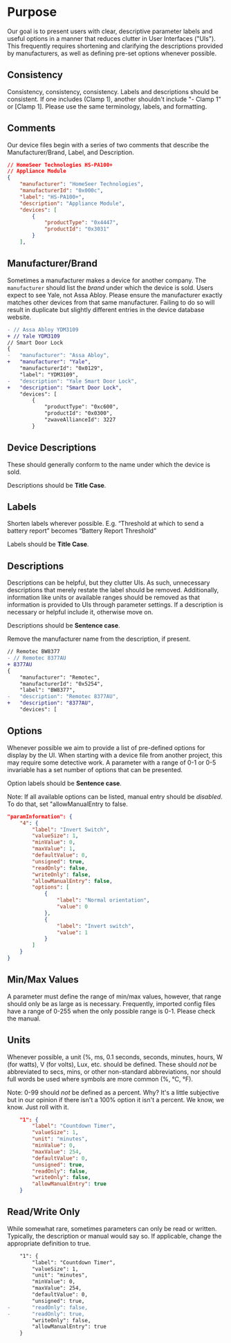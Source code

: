 # Purpose

Our goal is to present users with clear, descriptive parameter labels and useful options in a manner that reduces clutter in User Interfaces ("UIs"). This frequently requires shortening and clarifying the descriptions provided by manufacturers, as well as defining pre-set options whenever possible.

## Consistency

Consistency, consistency, consistency. Labels and descriptions should be consistent. If one includes (Clamp 1), another shouldn't include "- Clamp 1" or [Clamp 1]. Please use the same terminology, labels, and formatting.

## Comments

Our device files begin with a series of two comments that describe the Manufacturer/Brand, Label, and Description.

```json
// HomeSeer Technologies HS-PA100+
// Appliance Module
{
    "manufacturer": "HomeSeer Technologies",
    "manufacturerId": "0x000c",
    "label": "HS-PA100+",
    "description": "Appliance Module",
    "devices": [
        {
            "productType": "0x4447",
            "productId": "0x3031"
        }
    ],
```

## Manufacturer/Brand

Sometimes a manufacturer makes a device for another company. The `manufacturer` should list the _brand_ under which the device is sold. Users expect to see Yale, not Assa Abloy. Please ensure the manufacturer exactly matches other devices from that same manufacturer. Failing to do so will result in duplicate but slightly different entries in the device database website.

```diff
- // Assa Abloy YDM3109
+ // Yale YDM3109
// Smart Door Lock
{
-   "manufacturer": "Assa Abloy",
+   "manufacturer": "Yale",
    "manufacturerId": "0x0129",
    "label": "YDM3109",
-   "description": "Yale Smart Door Lock",
+   "description": "Smart Door Lock",
    "devices": [
        {
            "productType": "0xc600",
            "productId": "0x0300",
            "zwaveAllianceId": 3227
        }
```

## Device Descriptions

These should generally conform to the name under which the device is sold.

Descriptions should be **Title Case**.

## Labels

Shorten labels wherever possible. E.g. “Threshold at which to send a battery report” becomes “Battery Report Threshold”

Labels should be **Title Case**.

## Descriptions

Descriptions can be helpful, but they clutter UIs. As such, unnecessary descriptions that merely restate the label should be removed. Additionally, information like units or available ranges should be removed as that information is provided to UIs through parameter settings. If a description is necessary or helpful include it, otherwise move on.

Descriptions should be **Sentence case**.

Remove the manufacturer name from the description, if present.

```diff
// Remotec BW8377
- // Remotec 8377AU
+ 8377AU
{
    "manufacturer": "Remotec",
    "manufacturerId": "0x5254",
    "label": "BW8377",
-   "description": "Remotec 8377AU",
+   "description": "8377AU",
    "devices": [
```

## Options

Whenever possible we aim to provide a list of pre-defined options for display by the UI. When starting with a device file from another project, this may require some detective work. A parameter with a range of 0-1 or 0-5 invariable has a set number of options that can be presented.

Option labels should be **Sentence case**.

Note: If all available options can be listed, manual entry should be _disabled_. To do that, set "allowManualEntry to false.

```json
"paramInformation": {
    "4": {
        "label": "Invert Switch",
        "valueSize": 1,
        "minValue": 0,
        "maxValue": 1,
        "defaultValue": 0,
        "unsigned": true,
        "readOnly": false,
        "writeOnly": false,
        "allowManualEntry": false,
        "options": [
            {
                "label": "Normal orientation",
                "value": 0
            },
            {
                "label": "Invert switch",
                "value": 1
            }
        ]
    }
}
```

## Min/Max Values

A parameter must define the range of min/max values, however, that range should only be as large as is necessary. Frequently, imported config files have a range of 0-255 when the only possible range is 0-1. Please check the manual.

## Units

Whenever possible, a unit (%, ms, 0.1 seconds, seconds, minutes, hours, W (for watts), V (for volts), Lux, etc. should be defined. These should _not_ be abbreviated to secs, mins, or other non-standard abbreviations, nor should full words be used where symbols are more common (%, °C, °F).

Note: 0-99 should _not_ be defined as a percent. Why? It's a little subjective but in our opinion if there isn't a 100% option it isn't a percent. We know, we know. Just roll with it.

```json
    "1": {
        "label": "Countdown Timer",
        "valueSize": 1,
        "unit": "minutes",
        "minValue": 0,
        "maxValue": 254,
        "defaultValue": 0,
        "unsigned": true,
        "readOnly": false,
        "writeOnly": false,
        "allowManualEntry": true
    }
```

## Read/Write Only

While somewhat rare, sometimes parameters can only be read or written. Typically, the description or manual would say so. If applicable, change the appropriate definition to true.

```diff
    "1": {
        "label": "Countdown Timer",
        "valueSize": 1,
        "unit": "minutes",
        "minValue": 0,
        "maxValue": 254,
        "defaultValue": 0,
        "unsigned": true,
-       "readOnly": false,
-       "readOnly": true,
        "writeOnly": false,
        "allowManualEntry": true
    }
```
